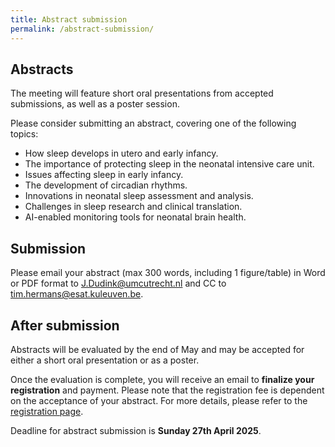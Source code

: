 ```yaml
---
title: Abstract submission
permalink: /abstract-submission/
---
```

## Abstracts
The meeting will feature short oral presentations from accepted submissions, as well as a poster session.

Please consider submitting an abstract, covering one of the following topics:
* How sleep develops in utero and early infancy.
* The importance of protecting sleep in the neonatal intensive care unit.
* Issues affecting sleep in early infancy.
* The development of circadian rhythms.
* Innovations in neonatal sleep assessment and analysis.
* Challenges in sleep research and clinical translation.
* AI-enabled monitoring tools for neonatal brain health.

## Submission
Please email your abstract (max 300 words, including 1 figure/table) in Word or PDF format to <a href="mailto:J.Dudink@umcutrecht.nl">J.Dudink@umcutrecht.nl</a> and CC to <a href="mailto:tim.hermans@esat.kuleuven.be">tim.hermans@esat.kuleuven.be</a>.

## After submission
Abstracts will be evaluated by the end of May and may be accepted for either a short oral presentation or as a poster.

Once the evaluation is complete, you will receive an email to **finalize your registration** and payment. Please note that the registration fee is dependent on the acceptance of your abstract. For more details, please refer to the [registration page](https://nestconf25.github.io/registration/).

Deadline for abstract submission is **Sunday 27th April 2025**.
